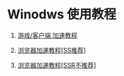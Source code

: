 # Winodws 使用教程

1. [游戏/客户端 加速教程](/windows/sstap.md)

2. [浏览器加速教程[SS推荐]](/windows/shadowsocks.md)

3. [浏览器加速教程[SSR不推荐]](/windows/shadowsocksr.md)
